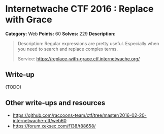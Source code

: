 # Internetwache CTF 2016 : Replace with Grace

**Category:** Web
**Points:** 60
**Solves:** 229
**Description:**

> Description: Regular expressions are pretty useful. Especially when you need to search and replace complex terms.
> 
> 
> Service: <https://replace-with-grace.ctf.internetwache.org/>


## Write-up

(TODO)

## Other write-ups and resources

* <https://github.com/raccoons-team/ctf/tree/master/2016-02-20-internetwache-ctf/web60>
* <https://forum.xeksec.com/f138/t88658/>
